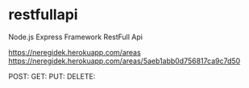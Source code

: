 # restfullapi
Node.js Express Framework RestFull Api

https://neregidek.herokuapp.com/areas
https://neregidek.herokuapp.com/areas/5aeb1abb0d756817ca9c7d50

POST:
GET:
PUT:
DELETE:
